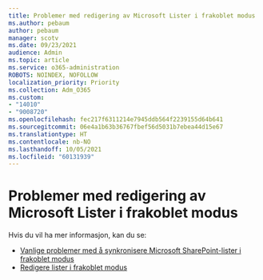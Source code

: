 ```yaml
---
title: Problemer med redigering av Microsoft Lister i frakoblet modus
ms.author: pebaum
author: pebaum
manager: scotv
ms.date: 09/23/2021
audience: Admin
ms.topic: article
ms.service: o365-administration
ROBOTS: NOINDEX, NOFOLLOW
localization_priority: Priority
ms.collection: Adm_O365
ms.custom:
- "14010"
- "9008720"
ms.openlocfilehash: fec217f6311214e7945ddb564f2239155d64b641
ms.sourcegitcommit: 06e4a1b63b36767fbef56d5031b7ebea44d15e67
ms.translationtype: HT
ms.contentlocale: nb-NO
ms.lasthandoff: 10/05/2021
ms.locfileid: "60131939"
---
```

# <a name="issues-with-editing-microsoft-lists-offline"></a>Problemer med redigering av Microsoft Lister i frakoblet modus

Hvis du vil ha mer informasjon, kan du se:

- [Vanlige problemer med å synkronisere Microsoft SharePoint-lister i frakoblet modus](https://docs.microsoft.com/sharepoint/troubleshoot/lists-and-libraries/common-sync-issues)
- [Redigere lister i frakoblet modus](https://support.microsoft.com/office/edit-lists-offline-41403c3e-1795-4e07-b56b-ae591cbde2f9)